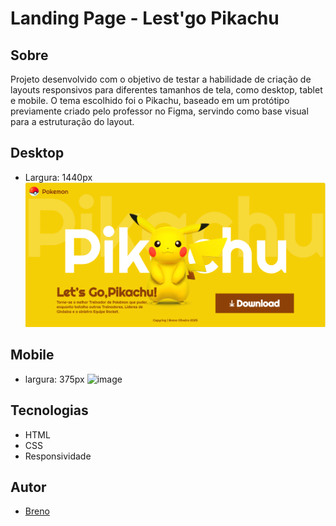 # Landing Page - Lest'go Pikachu
## Sobre
Projeto desenvolvido com o objetivo de testar a habilidade de criação de layouts responsivos para diferentes tamanhos de tela, como desktop, tablet e mobile.
O tema escolhido foi o Pikachu, baseado em um protótipo previamente criado pelo professor no Figma, servindo como base visual para a estruturação do layout.
## Desktop
- Largura: 1440px
![alt text](image.png)
## Mobile
- largura: 375px
![image](https://github.com/user-attachments/assets/3738b7fe-4153-43c1-9263-ade929575e64)

## Tecnologias
- HTML
- CSS
- Responsividade
## Autor
- [Breno](https://www.linkedin.com/in/breno-oliveira-assis-reis-203010351/)

